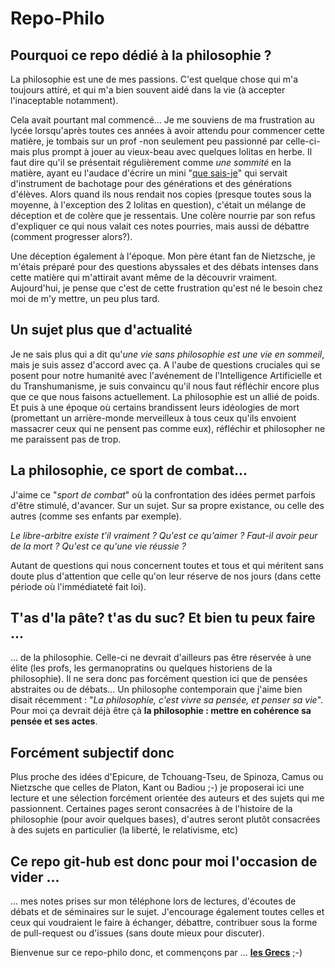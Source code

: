 # Repo-Philo

## Pourquoi ce repo dédié à la philosophie ?

La philosophie est une de mes passions. C'est quelque chose qui m'a toujours attiré, et qui m'a bien souvent aidé dans la vie (à accepter l'inaceptable notamment).

Cela avait pourtant mal commencé... Je me souviens de ma frustration au lycée lorsqu'après toutes ces années à avoir attendu pour commencer cette matière, je tombais sur un prof -non seulement peu passionné par celle-ci- mais plus prompt à jouer au vieux-beau avec quelques lolitas en herbe. Il faut dire qu'il se présentait régulièrement comme *une sommité* en la matière, ayant eu l'audace d'écrire un mini "[que sais-je](https://www.puf.com/collections/Que_sais-je_-)" qui servait d'instrument de bachotage pour des générations et des générations d'élèves. Alors quand ils nous rendait nos copies (presque toutes sous la moyenne, à l'exception des 2 lolitas en question), c'était un mélange de déception et de colère que je ressentais. Une colère nourrie par son refus d'expliquer ce qui nous valait ces notes pourries, mais aussi de débattre (comment progresser alors?).

Une déception également à l'époque. Mon père étant fan de Nietzsche, je m'étais préparé pour des questions abyssales et des débats intenses dans cette matière qui m'attirait avant même de la découvrir vraiment. Aujourd'hui, je pense que c'est de cette frustration qu'est né le besoin chez moi de m'y mettre, un peu plus tard.

## Un sujet plus que d'actualité
Je ne sais plus qui a dit qu'*une vie sans philosophie est une vie en sommeil*, mais je suis assez d'accord avec ça. A l'aube de questions cruciales qui se posent pour notre humanité avec l'avénement de l'Intelligence Artificielle et du Transhumanisme, je suis convaincu qu'il nous faut réfléchir encore plus que ce que nous faisons actuellement. La philosophie est un allié de poids. Et puis à une époque où certains brandissent leurs idéologies de mort (promettant un arrière-monde merveilleux à tous ceux qu'ils envoient massacrer ceux qui ne pensent pas comme eux), réfléchir et philosopher ne me paraissent pas de trop.  

## La philosophie, ce sport de combat...

J'aime ce "*sport de combat*" où la confrontation des idées permet parfois d'être stimulé, d'avancer. Sur un sujet. Sur sa propre existance, ou celle des autres (comme ses enfants par exemple).

*Le libre-arbitre existe t'il vraiment ? Qu'est ce qu'aimer ? Faut-il avoir peur de la mort ? Qu'est ce qu'une vie réussie ?* 

Autant de questions qui nous concernent toutes et tous et qui méritent sans doute plus d'attention que celle qu'on leur réserve de nos jours (dans cette période où l'immédiateté fait loi).

## T'as d'la pâte? t'as du suc? Et bien tu peux faire ...

... de la philosophie. Celle-ci ne devrait d'ailleurs pas être réservée à une élite (les profs, les germanopratins ou quelques historiens de la philosophie). Il ne sera donc pas forcément question ici que de pensées abstraites ou de débats... Un philosophe contemporain que j'aime bien disait récemment : "*La philosophie, c'est vivre sa pensée, et penser sa vie*". Pour moi ça devrait déjà être çà __la philosophie : mettre en cohérence sa pensée et ses actes__.

## Forcément subjectif donc
Plus proche des idées d'Epicure, de Tchouang-Tseu, de Spinoza, Camus ou Nietzsche que celles de Platon, Kant ou Badiou ;-) je proposerai ici une lecture et une sélection forcément orientée des auteurs et des sujets qui me passionnent. Certaines pages seront consacrées à de l'histoire de la philosophie (pour avoir quelques bases), d'autres seront plutôt consacrées à des sujets en particulier (la liberté, le relativisme, etc)

## Ce repo git-hub est donc pour moi l'occasion de vider ...
... mes notes prises sur mon téléphone lors de lectures, d'écoutes de débats et de séminaires sur le sujet. J'encourage également toutes celles et ceux qui voudraient le faire à échanger, débattre, contribuer sous la forme de pull-request ou d'issues (sans doute mieux pour discuter).

Bienvenue sur ce repo-philo donc, et commençons par ... __[les Grecs](Grece.md)__ ;-)

